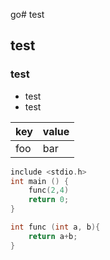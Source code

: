 go# test
## test
### test
- test
- test

| key | value |
| --- | --- |
| foo | bar |




```c aaa.cpp
include <stdio.h>
int main () {
    func(2,4)
    return 0;
}

int func (int a, b){
    return a+b;
}